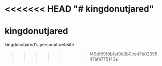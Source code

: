 <<<<<<< HEAD
"# kingdonutjared" 
=======
# kingdonutjared
kingdonutjared's personal website
>>>>>>> f49df99f0b1af0b3b0ce47b0235547afa775143e
